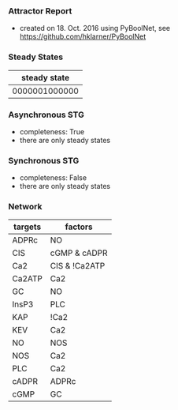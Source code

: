 

### Attractor Report
 * created on 18. Oct. 2016 using PyBoolNet, see https://github.com/hklarner/PyBoolNet

### Steady States
| steady state  |
| ------------- | 
| 0000001000000 |

### Asynchronous STG
 * completeness: True
 * there are only steady states

### Synchronous STG
 * completeness: False
 * there are only steady states

### Network
| targets | factors              |
| ------- | -------------------- |
| ADPRc   | NO                   |
| CIS     | cGMP & cADPR | InsP3 |
| Ca2     | CIS & !Ca2ATP        |
| Ca2ATP  | Ca2                  |
| GC      | NO                   |
| InsP3   | PLC                  |
| KAP     | !Ca2                 |
| KEV     | Ca2                  |
| NO      | NOS                  |
| NOS     | Ca2                  |
| PLC     | Ca2                  |
| cADPR   | ADPRc                |
| cGMP    | GC                   |

